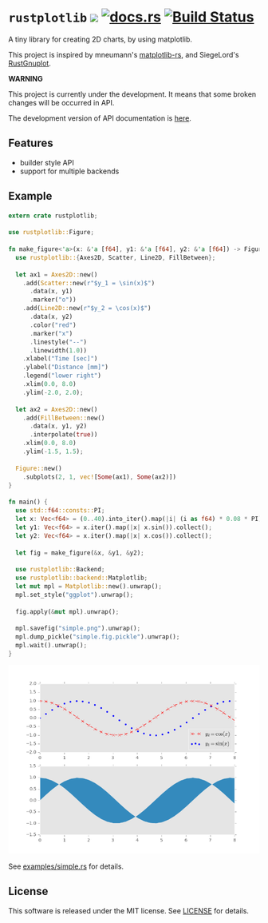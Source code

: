 # `rustplotlib` [![](https://img.shields.io/crates/v/rustplotlib.svg)](https://crates.io/crates/rustplotlib) [![docs.rs](https://docs.rs/rustplotlib/badge.svg)](https://docs.rs/rustplotlib) [![Build Status](https://travis-ci.org/ubnt-intrepid/rustplotlib.svg?branch=master)](https://travis-ci.org/ubnt-intrepid/rustplotlib)

A tiny library for creating 2D charts, by using matplotlib.

This project is inspired by mneumann's [matplotlib-rs](https://github.com/mneumann/matplotlib-rs),
 and SiegeLord's [RustGnuplot](https://github.com/SiegeLord/RustGnuplot).

__WARNING__

This project is currently under the development.
It means that some broken changes will be occurred in API.

The development version of API documentation is [here](https://ubnt-intrepid.github.io/rustplotlib/rustplotlib/).

## Features
* builder style API
* support for multiple backends

## Example

```rust
extern crate rustplotlib;

use rustplotlib::Figure;

fn make_figure<'a>(x: &'a [f64], y1: &'a [f64], y2: &'a [f64]) -> Figure<'a> {
  use rustplotlib::{Axes2D, Scatter, Line2D, FillBetween};

  let ax1 = Axes2D::new()
    .add(Scatter::new(r"$y_1 = \sin(x)$")
      .data(x, y1)
      .marker("o"))
    .add(Line2D::new(r"$y_2 = \cos(x)$")
      .data(x, y2)
      .color("red")
      .marker("x")
      .linestyle("--")
      .linewidth(1.0))
    .xlabel("Time [sec]")
    .ylabel("Distance [mm]")
    .legend("lower right")
    .xlim(0.0, 8.0)
    .ylim(-2.0, 2.0);

  let ax2 = Axes2D::new()
    .add(FillBetween::new()
      .data(x, y1, y2)
      .interpolate(true))
    .xlim(0.0, 8.0)
    .ylim(-1.5, 1.5);

  Figure::new()
    .subplots(2, 1, vec![Some(ax1), Some(ax2)])
}

fn main() {
  use std::f64::consts::PI;
  let x: Vec<f64> = (0..40).into_iter().map(|i| (i as f64) * 0.08 * PI).collect();
  let y1: Vec<f64> = x.iter().map(|x| x.sin()).collect();
  let y2: Vec<f64> = x.iter().map(|x| x.cos()).collect();

  let fig = make_figure(&x, &y1, &y2);

  use rustplotlib::Backend;
  use rustplotlib::backend::Matplotlib;
  let mut mpl = Matplotlib::new().unwrap();
  mpl.set_style("ggplot").unwrap();
  
  fig.apply(&mut mpl).unwrap();
  
  mpl.savefig("simple.png").unwrap();
  mpl.dump_pickle("simple.fig.pickle").unwrap();
  mpl.wait().unwrap();
}
```

![example](examples/simple.png)

See [examples/simple.rs](examples/simple.rs) for details.

## License
This software is released under the MIT license.
See [LICENSE](LICENSE) for details.
